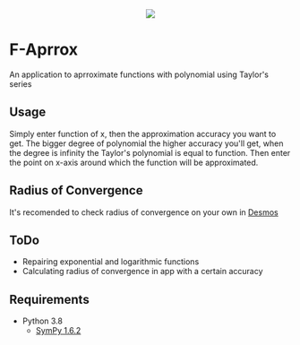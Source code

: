 <div style="text-align: center">
<img src="https://i.imgur.com/wWhD02P.png"/>
</div>

# F-Aprrox
An application to aprroximate functions with polynomial using Taylor's series

## Usage
Simply enter function of x, then the approximation accuracy you want to get. The bigger degree of polynomial the higher accuracy you'll get, when the degree is infinity the Taylor's polynomial is equal to function. Then enter the point on x-axis around which the function will be approximated.

## Radius of Convergence
It's recomended to check radius of convergence on your own in [Desmos](https://www.desmos.com/calculator)

## ToDo
- Repairing exponential and logarithmic functions
- Calculating radius of convergence in app with a certain accuracy 

## Requirements
- Python 3.8
    - [SymPy 1.6.2](https://pypi.org/project/sympy/)
